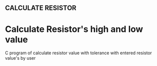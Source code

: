 ## CALCULATE RESISTOR
# Calculate Resistor's high and low value

C program of calculate resistor value with tolerance with entered resistor value's by user 